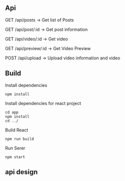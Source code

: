 ## Api

GET /api/posts -> Get list of Posts

GET /api/post/:id -> Get post information

GET /api/video/:id -> Get video

GET /api/preview/:id -> Get Video Preview

POST /api/upload -> Upload video information and video


## Build

Install dependencies

```
npm install
```

Install dependencies for react project

```
cd app
npm install
cd ../
```

Build React

```
npm run build
```

Run Serer

```
npm start
```

## api design
